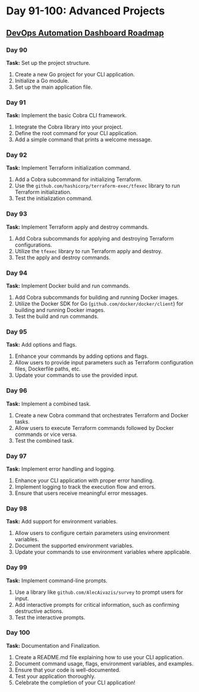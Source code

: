 # Day 91-100: Advanced Projects

## [DevOps Automation Dashboard Roadmap](/Last_but_not_Least/Automation_Dashboard/)

### Day 90

**Task:** Set up the project structure.

1. Create a new Go project for your CLI application.
2. Initialize a Go module.
3. Set up the main application file.

### Day 91

**Task:** Implement the basic Cobra CLI framework.

1. Integrate the Cobra library into your project.
2. Define the root command for your CLI application.
3. Add a simple command that prints a welcome message.

### Day 92

**Task:** Implement Terraform initialization command.

1. Add a Cobra subcommand for initializing Terraform.
2. Use the `github.com/hashicorp/terraform-exec/tfexec` library to run Terraform initialization.
3. Test the initialization command.

### Day 93

**Task:** Implement Terraform apply and destroy commands.

1. Add Cobra subcommands for applying and destroying Terraform configurations.
2. Utilize the `tfexec` library to run Terraform apply and destroy.
3. Test the apply and destroy commands.

### Day 94

**Task:** Implement Docker build and run commands.

1. Add Cobra subcommands for building and running Docker images.
2. Utilize the Docker SDK for Go (`github.com/docker/docker/client`) for building and running Docker images.
3. Test the build and run commands.

### Day 95

**Task:** Add options and flags.

1. Enhance your commands by adding options and flags.
2. Allow users to provide input parameters such as Terraform configuration files, Dockerfile paths, etc.
3. Update your commands to use the provided input.

### Day 96

**Task:** Implement a combined task.

1. Create a new Cobra command that orchestrates Terraform and Docker tasks.
2. Allow users to execute Terraform commands followed by Docker commands or vice versa.
3. Test the combined task.

### Day 97

**Task:** Implement error handling and logging.

1. Enhance your CLI application with proper error handling.
2. Implement logging to track the execution flow and errors.
3. Ensure that users receive meaningful error messages.

### Day 98

**Task:** Add support for environment variables.

1. Allow users to configure certain parameters using environment variables.
2. Document the supported environment variables.
3. Update your commands to use environment variables where applicable.

### Day 99

**Task:** Implement command-line prompts.

1. Use a library like `github.com/AlecAivazis/survey` to prompt users for input.
2. Add interactive prompts for critical information, such as confirming destructive actions.
3. Test the interactive prompts.

### Day 100

**Task:** Documentation and Finalization.

1. Create a README.md file explaining how to use your CLI application.
2. Document command usage, flags, environment variables, and examples.
3. Ensure that your code is well-documented.
4. Test your application thoroughly.
5. Celebrate the completion of your CLI application!
